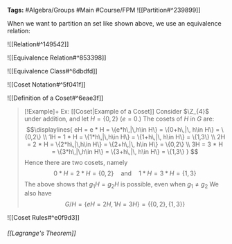 **Tags:** #Algebra/Groups #Main #Course/FPM 
![[Partition#^239899]]

When we want to partition an set like shown above, we use an equivalence relation:

![[Relation#^149542]]

![[Equivalence Relation#^853398]]

![[Equivalence Class#^6dbdfd]]

![[Coset Notation#^5f041f]]

![[Definition of a Coset#^6eae3f]]

> [!Example]+ Ex: [[Coset|Example of a Coset]]
> Consider $\Z_{4}$ under addition, and let $H=\{0,2\}$ ($e=0$.) The cosets of $H$ in $G$ are:
> $$\displaylines{
eH = e * H = \{e*h\,|\,h\in H\} = \{0+h\,|\, h\in H\} = \{0,2\} \\
1H = 1 * H = \{1*h\,|\,h\in H\} = \{1+h\,|\, h\in H\} = \{1,3\} \\
2H = 2 * H = \{2*h\,|\,h\in H\} = \{2+h\,|\, h\in H\} = \{0,2\} \\
3H = 3 * H = \{3*h\,|\,h\in H\} = \{3+h\,|\, h\in H\} = \{1,3\}
}
> $$
> Hence there are two cosets, namely
> $$0*H=2*H=\{0,2\} \quad\text{and}\quad 1*H=3*H=\{1,3\}$$
> The above shows that $g_{1}H=g_{2}H$ is possible, even when $g_{1}\ne g_{2}$
> We also have
> $$G/H=\{eH=2H,1H=3H\} = \{\{0,2\}, \{1,3\}\}$$

![[Coset Rules#^e0f9d3]]

###### [[Lagrange's Theorem]]